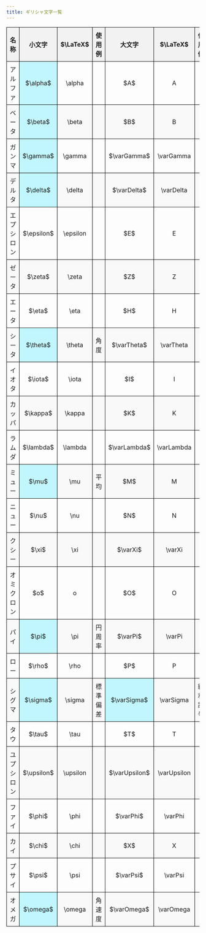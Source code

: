 ```yaml
---
title: ギリシャ文字一覧
---
```


<style>
    table {
        width: 100%;
        border-collapse: collapse;
    }
    th, td {
        border: 1px solid black;
        padding: 8px;
        text-align: center;
        min-height: 24px;
    }
    th {
        background-color: #f2f2f2;
    }
    tr:nth-child(even) {
        background-color: #f9f9f9;
    }
    .significant {
        background-color: rgb(193, 246, 255);
    }

    /* スマホ対応のCSS */
    @media (max-width: 768px) {
        table, thead, tbody, th, td, tr {
            display: block;
        }
        thead tr {
            display: none; /* ヘッダーを非表示 */
        }
        tr {
            margin-bottom: 15px;
            border-bottom: 2px solid #ddd;
        }
        td {
            text-align: left;
            padding-left: 6em;
            position: relative;
        }
        td:before {
            content: attr(data-label); /* 対応するヘッダの名前を表示 */
            position: absolute;
            left: 10px;
            width: calc(6em - 20px);
            white-space: nowrap;
            font-weight: bold;
        }
        article table thead tr {
            border-width: 1px;
        }
    }
</style>

<table>
    <thead>
        <tr>
            <th>名称</th>
            <th>小文字</th>
            <th> $\LaTeX$ </th>
            <th>使用例</th>
            <th>大文字</th>
            <th> $\LaTeX$ </th>
            <th>使用例</th>
        </tr>
    </thead>
    <tbody>
        <tr>
            <td data-label="名称">アルファ</td>
            <td data-label="小文字" class="significant"> $\alpha$ </td>
            <td data-label="LaTeX">\alpha</td>
            <td data-label="使用例"></td>
            <td data-label="大文字"> $A$ </td>
            <td data-label="LaTeX">A</td>
            <td data-label="使用例"></td>
        </tr>
        <tr>
            <td data-label="名称">ベータ</td>
            <td data-label="小文字" class="significant"> $\beta$ </td>
            <td data-label="LaTeX">\beta</td>
            <td data-label="使用例"></td>
            <td data-label="大文字"> $B$ </td>
            <td data-label="LaTeX">B</td>
            <td data-label="使用例"></td>
        </tr>
        <tr>
            <td data-label="名称">ガンマ</td>
            <td data-label="小文字" class="significant"> $\gamma$ </td>
            <td data-label="LaTeX">\gamma</td>
            <td data-label="使用例"></td>
            <td data-label="大文字"> $\varGamma$ </td>
            <td data-label="LaTeX">\varGamma</td>
            <td data-label="使用例"></td>
        </tr>
        <tr>
            <td data-label="名称">デルタ</td>
            <td data-label="小文字" class="significant"> $\delta$ </td>
            <td data-label="LaTeX">\delta</td>
            <td data-label="使用例"></td>
            <td data-label="大文字"> $\varDelta$ </td>
            <td data-label="LaTeX">\varDelta</td>
            <td data-label="使用例"></td>
        </tr>
        <tr>
            <td data-label="名称">エプシロン</td>
            <td data-label="小文字"> $\epsilon$ </td>
            <td data-label="LaTeX">\epsilon</td>
            <td data-label="使用例"></td>
            <td data-label="大文字"> $E$ </td>
            <td data-label="LaTeX">E</td>
            <td data-label="使用例"></td>
        </tr>
        <tr>
            <td data-label="名称">ゼータ</td>
            <td data-label="小文字"> $\zeta$ </td>
            <td data-label="LaTeX">\zeta</td>
            <td data-label="使用例"></td>
            <td data-label="大文字"> $Z$ </td>
            <td data-label="LaTeX">Z</td>
            <td data-label="使用例"></td>
        </tr>
        <tr>
            <td data-label="名称">エータ</td>
            <td data-label="小文字"> $\eta$ </td>
            <td data-label="LaTeX">\eta</td>
            <td data-label="使用例"></td>
            <td data-label="大文字"> $H$ </td>
            <td data-label="LaTeX">H</td>
            <td data-label="使用例"></td>
        </tr>
        <tr>
            <td data-label="名称">シータ</td>
            <td data-label="小文字" class="significant"> $\theta$ </td>
            <td data-label="LaTeX">\theta</td>
            <td data-label="使用例">角度</td>
            <td data-label="大文字"> $\varTheta$ </td>
            <td data-label="LaTeX">\varTheta</td>
            <td data-label="使用例"></td>
        </tr>
        <tr>
            <td data-label="名称">イオタ</td>
            <td data-label="小文字"> $\iota$ </td>
            <td data-label="LaTeX">\iota</td>
            <td data-label="使用例"></td>
            <td data-label="大文字"> $I$ </td>
            <td data-label="LaTeX">I</td>
            <td data-label="使用例"></td>
        </tr>
        <tr>
            <td data-label="名称">カッパ</td>
            <td data-label="小文字"> $\kappa$ </td>
            <td data-label="LaTeX">\kappa</td>
            <td data-label="使用例"></td>
            <td data-label="大文字"> $K$ </td>
            <td data-label="LaTeX">K</td>
            <td data-label="使用例"></td>
        </tr>
        <tr>
            <td data-label="名称">ラムダ</td>
            <td data-label="小文字"> $\lambda$ </td>
            <td data-label="LaTeX">\lambda</td>
            <td data-label="使用例"></td>
            <td data-label="大文字"> $\varLambda$ </td>
            <td data-label="LaTeX">\varLambda</td>
            <td data-label="使用例"></td>
        </tr>
        <tr>
            <td data-label="名称">ミュー</td>
            <td data-label="小文字" class="significant"> $\mu$ </td>
            <td data-label="LaTeX">\mu</td>
            <td data-label="使用例">平均</td>
            <td data-label="大文字"> $M$ </td>
            <td data-label="LaTeX">M</td>
            <td data-label="使用例"></td>
        </tr>
        <tr>
            <td data-label="名称">ニュー</td>
            <td data-label="小文字"> $\nu$ </td>
            <td data-label="LaTeX">\nu</td>
            <td data-label="使用例"></td>
            <td data-label="大文字"> $N$ </td>
            <td data-label="LaTeX">N</td>
            <td data-label="使用例"></td>
        </tr>
        <tr>
            <td data-label="名称">クシー</td>
            <td data-label="小文字"> $\xi$ </td>
            <td data-label="LaTeX">\xi</td>
            <td data-label="使用例"></td>
            <td data-label="大文字"> $\varXi$ </td>
            <td data-label="LaTeX">\varXi</td>
            <td data-label="使用例"></td>
        </tr>
        <tr>
            <td data-label="名称">オミクロン</td>
            <td data-label="小文字"> $o$ </td>
            <td data-label="LaTeX">o</td>
            <td data-label="使用例"></td>
            <td data-label="大文字"> $O$ </td>
            <td data-label="LaTeX">O</td>
            <td data-label="使用例"></td>
        </tr>
        <tr>
            <td data-label="名称">パイ</td>
            <td data-label="小文字" class="significant"> $\pi$ </td>
            <td data-label="LaTeX">\pi</td>
            <td data-label="使用例">円周率</td>
            <td data-label="大文字"> $\varPi$ </td>
            <td data-label="LaTeX">\varPi</td>
            <td data-label="使用例"></td>
        </tr>
        <tr>
            <td data-label="名称">ロー</td>
            <td data-label="小文字"> $\rho$ </td>
            <td data-label="LaTeX">\rho</td>
            <td data-label="使用例"></td>
            <td data-label="大文字"> $P$ </td>
            <td data-label="LaTeX">P</td>
            <td data-label="使用例"></td>
        </tr>
        <tr>
            <td data-label="名称">シグマ</td>
            <td data-label="小文字" class="significant"> $\sigma$ </td>
            <td data-label="LaTeX">\sigma</td>
            <td data-label="使用例">標準偏差</td>
            <td data-label="大文字" class="significant"> $\varSigma$ </td>
            <td data-label="LaTeX">\varSigma</td>
            <td data-label="使用例">総和記号</td>
        </tr>
        <tr>
            <td data-label="名称">タウ</td>
            <td data-label="小文字"> $\tau$ </td>
            <td data-label="LaTeX">\tau</td>
            <td data-label="使用例"></td>
            <td data-label="大文字"> $T$ </td>
            <td data-label="LaTeX">T</td>
            <td data-label="使用例"></td>
        </tr>
        <tr>
            <td data-label="名称">ユプシロン</td>
            <td data-label="小文字"> $\upsilon$ </td>
            <td data-label="LaTeX">\upsilon</td>
            <td data-label="使用例"></td>
            <td data-label="大文字"> $\varUpsilon$ </td>
            <td data-label="LaTeX">\varUpsilon</td>
            <td data-label="使用例"></td>
        </tr>
        <tr>
            <td data-label="名称">ファイ</td>
            <td data-label="小文字"> $\phi$ </td>
            <td data-label="LaTeX">\phi</td>
            <td data-label="使用例"></td>
            <td data-label="大文字"> $\varPhi$ </td>
            <td data-label="LaTeX">\varPhi</td>
            <td data-label="使用例"></td>
        </tr>
        <tr>
            <td data-label="名称">カイ</td>
            <td data-label="小文字"> $\chi$ </td>
            <td data-label="LaTeX">\chi</td>
            <td data-label="使用例"></td>
            <td data-label="大文字"> $X$ </td>
            <td data-label="LaTeX">X</td>
            <td data-label="使用例"></td>
        </tr>
        <tr>
            <td data-label="名称">プサイ</td>
            <td data-label="小文字"> $\psi$ </td>
            <td data-label="LaTeX">\psi</td>
            <td data-label="使用例"></td>
            <td data-label="大文字"> $\varPsi$ </td>
            <td data-label="LaTeX">\varPsi</td>
            <td data-label="使用例"></td>
        </tr>
        <tr>
            <td data-label="名称">オメガ</td>
            <td data-label="小文字" class="significant"> $\omega$ </td>
            <td data-label="LaTeX">\omega</td>
            <td data-label="使用例">角速度</td>
            <td data-label="大文字"> $\varOmega$ </td>
            <td data-label="LaTeX">\varOmega</td>
            <td data-label="使用例"></td>
        </tr>
    </tbody>
</table>
